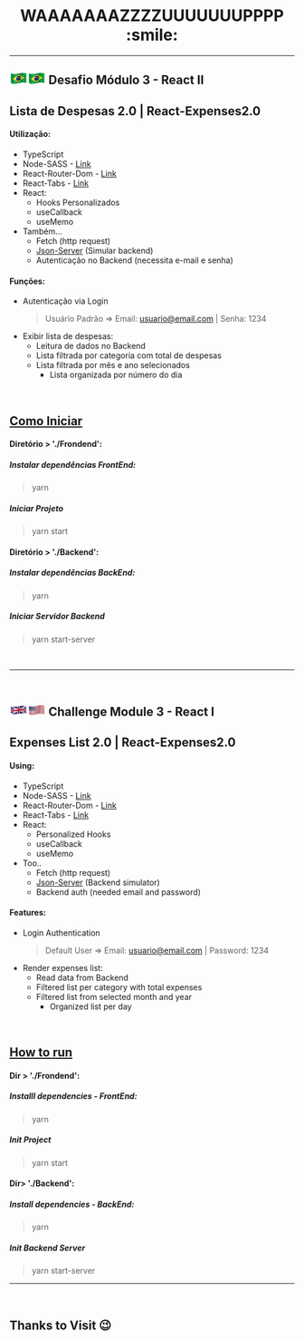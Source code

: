 <h1 align="center"> WAAAAAAAZZZZUUUUUUUPPPP :smile: </h1>

---

## <img src="https://raw.githubusercontent.com/zesy/zesy/main/_flags.ico/brazil-flag-32.png"><img src="https://raw.githubusercontent.com/zesy/zesy/main/_flags.ico/brazil-flag-32.png"> Desafio Módulo 3 - React II

## Lista de Despesas 2.0 | React-Expenses2.0

#### Utilização:

- TypeScript
- Node-SASS - [Link](https://github.com/sass/node-sass)
- React-Router-Dom - [Link](https://reactrouter.com/web/guides/quick-start)
- React-Tabs - [Link](https://github.com/reactjs/react-tabs)
- React:
  - Hooks Personalizados
  - useCallback
  - useMemo
- Também...
  - Fetch (http request)
  - [Json-Server](https://www.npmjs.com/package/json-server) (Simular backend)
  - Autenticação no Backend (necessita e-mail e senha)

#### Funções:

- Autenticação via Login
  > Usuário Padrão => Email: usuario@email.com | Senha: 1234
- Exibir lista de despesas:
  - Leitura de dados no Backend
  - Lista filtrada por categoria com total de despesas
  - Lista filtrada por mês e ano selecionados
    - Lista organizada por número do dia

<br />

## <u>Como Iniciar</u>

#### Diretório > './Frondend':

##### Instalar dependências FrontEnd:

> yarn

##### Iniciar Projeto

> yarn start

#### Diretório > './Backend':

##### Instalar dependências BackEnd:

> yarn

##### Iniciar Servidor Backend

> yarn start-server

<br />

---

<br>

## <img src="https://raw.githubusercontent.com/zesy/zesy/main/_flags.ico/united-kingdom-32.png"><img src="https://raw.githubusercontent.com/zesy/zesy/main/_flags.ico/united-states-of-america-32.png"> Challenge Module 3 - React I

## Expenses List 2.0 | React-Expenses2.0

#### Using:

- TypeScript
- Node-SASS - [Link](https://github.com/sass/node-sass)
- React-Router-Dom - [Link](https://reactrouter.com/web/guides/quick-start)
- React-Tabs - [Link](https://github.com/reactjs/react-tabs)
- React:
  - Personalized Hooks
  - useCallback
  - useMemo
- Too..
  - Fetch (http request)
  - [Json-Server](https://www.npmjs.com/package/json-server) (Backend simulator)
  - Backend auth (needed email and password)

#### Features:

- Login Authentication
  > Default User => Email: usuario@email.com | Password: 1234
- Render expenses list:
  - Read data from Backend
  - Filtered list per category with total expenses
  - Filtered list from selected month and year
    - Organized list per day

<br />

## <u>How to run</u>

#### Dir > './Frondend':

##### Installl dependencies - FrontEnd:

> yarn

##### Init Project

> yarn start

#### Dir> './Backend':

##### Install dependencies - BackEnd:

> yarn

##### Init Backend Server

> yarn start-server

---

<br />

## Thanks to Visit :wink:
